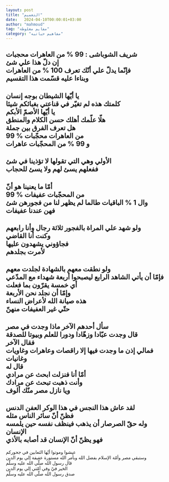 ```yaml
---
layout: post
title: "التعميم"
date:   2024-04-10T00:00:01+03:00
author: "mahmoud"
tag: "مفايم مغلوطة"
category: "مفاهيم حياتيه"
---
```



شريف الشوباشى : 99 % من العاهرات محجبات  
إن دلّ هذا علي شئ  
فإنّما يدلّ علي أنّك تعرف 100 % من العاهرات  
وبناءا عليه قسّمت هذا التقسيم  
---------  
يا أيّها الشيطان بوجه إنسان  
كلمتك هذه لم تغيّر في قناعتي بغبائكم شيئا  
يا أيّها الأصمّ الأبكم  
هلّا علّمك أهلك حسن الكلام والمنطق  
هل تعرف الفرق بين جملة  
99 % من العاهرات محجّبات  
و 99 % من المحجّبات عاهرات  
----------  
الأولي وهي التي تقولها لا تؤذينا في شئ  
ففعلهم يسئ لهم ولا يسئ للحجاب  
--------  
أمّا ما يعنينا هو أنّ  
99 % من المحجّبات عفيفات  
وال 1 % الباقيات طالما لم يظهر لنا من فجورهن شئ  
فهن عندنا عفيفات  
-----------  
ولو شهد علي المراة بالفجور ثلاثة رجال وأنا
رابعهم  
وكنت أنا القاضي  
فجاؤوني يشهدون عليها  
لأمرت بجلدهم  
---------  
ولو نطقت معهم بالشهادة لجلدت معهم  
فإمّا أن يأتي الشاهد الرابع ليصبحوا أربعة شهداء مع
المدّعي  
أي خمسة يقرّون بما فعلت  
وإمّا أن نجلد نحن الأربعة  
هذه صيانة الله لأعراض النساء  
حتّي غير العفيفات منهنّ  
--------  
سأل أحدهم الآخر ماذا وجدت في مصر  
قال وجدت عبّادا وزهّادا ودورا للعلم وبيوتا للصدقة  
فقال الآخر  
فمالي إذن ما وجدت فيها إلا راقصات وعاهرات وغاويات
وغانيات  
قال له  
أمّا أنا فنزلت ابحث عن مرادي  
وأنت ذهبت تبحث عن مرادك  
ويا نازل مصر منّك ألوف  
-------------  
لقد عاش هذا النجس في هذا الوكر العفن الدنس  
فظنّ أنّ سائر الناس مثله  
وله حقّ الصرصار أن يذهب فينظف نفسه حين يلمسه
الإنسان  
فهو يظنّ أنّ الإنسان قد أصابه بالأذي  
-----------------  
عيشوا وموتوا أيّها الثعابين في جحوركم  
وستبقي مصر وأمّة الإسلام بفضل الله وبأمر الله مستورة
عفيفة إلي يوم الدين  
قال رسول الله صلّي الله عليه وسلّم  
الخير فيّ وفي أمّتي إلي يوم الدين  
صدق رسول الله صلّي الله عليه وسلّم

